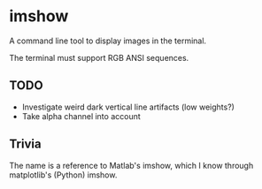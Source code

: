# imshow

A command line tool to display images in the terminal.

The terminal must support RGB ANSI sequences.

## TODO
* Investigate weird dark vertical line artifacts (low weights?)
* Take alpha channel into account

## Trivia

The name is a reference to Matlab's imshow, which I know through matplotlib's (Python) imshow.
